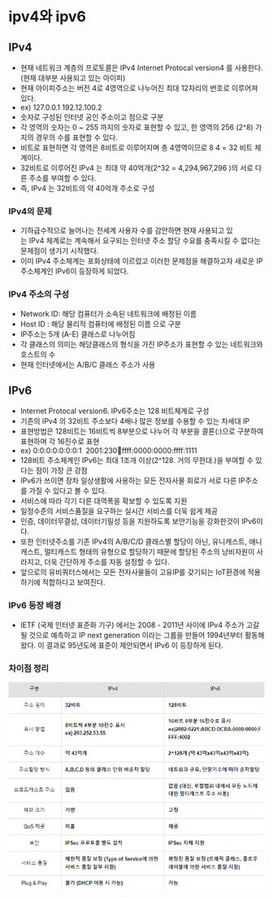 # ipv4와 ipv6
## IPv4
- 현재 네트워크 계층의 프로토콜은 IPv4 Internet Protocal version4 를 사용한다. (현재 대부분 사용되고 있는 아이피)
- 현재 아이피주소는 버전 4로 4영역으로 나누어진 최대 12자리의 번호로 이루어져 있다.
- ex)
    127.0.0.1
    192.12.100.2
- 숫자로 구성된 인터넷 공인 주소이고 점으로 구분
- 각 영역의 숫자는 0 ~ 255 까지의 숫자로 표현할 수 있고, 한 영역의 256 (2^8) 가지의 경우의 수를 표현할 수 있다.
- 비트로 표현하면 각 영역은 8비트로 이루어지며 총 4영역이므로 8 4 = 32 비트 체계이다.
- 32비트로 이루어진 IPv4 는 최대 약 40억개(2^32 = 4,294,967,296 )의 서로 다른 주소를 부여할 수 있다.
- 즉, IPv4 는 32비트의 약 40억개 주소로 구성

### IPv4의 문제
- 기하급수적으로 늘어나는 전세계 사용자 수를 감안하면 현재 사용되고 있는 IPv4 체계로는 계속해서 요구되는 인터넷 주소 할당 수요를 충족시킬 수 없다는 문제점이 생기기 시작했다.
- 이미 IPv4 주소체계는 포화상태에 이르렀고 이러한 문제점을 해결하고자 새로운 IP 주소체계인 IPv6이 등장하게 되었다.

###  IPv4 주소의 구성
- Network ID: 해당 컴퓨터가 소속된 네트워크에 배정된 이름
- Host ID : 해당 물리적 컴퓨터에 배정된 이름 으로 구분
- IP주소는 5개 (A-E) 클래스로 나누어짐
- 각 클래스의 의미는 해당클래스의 형식을 가진 IP주소가 표현할 수 있는 네트워크와 호스트의 수
- 현재 인터넷에서는 A/B/C 클래스 주소가 사용

## IPv6
- Internet Protocal version6. IPv6주소는 128 비트체계로 구성
- 기존의 IPv4 의 32비트 주소보다 4배나 많은 정보를 수용할 수 있는 차세대 IP
- 표현방법은 128비트는 16비트씩 8부분으로 나누어 각 부분을 콜론(:)으로 구분하여 표현하며 각 16진수로 표현
- ex)
    0:0:0:0:0:0:0:1 
    2001:230:abcd:ffff:0000:0000:ffff:1111
- 128비트 주소체계인 IPv6는 최대 1조개 이상(2^128. 거의 무한대.)을 부여할 수 있다는 점이 가장 큰 강점
- IPv6가 쓰이면 장차 일상생활에 사용하는 모든 전자사물 회로가 서로 다른 IP주소를 가질 수 있다고 볼 수 있다.
- 서비스에 따라 각기 다른 대역폭을 확보할 수 있도록 지원
- 일정수준의 서비스품질을 요구하는 실시간 서비스를 더욱 쉽게 제공
- 인증, 데이터무결성, 데이터기밀성 등을 지원하도록 보안기능을 강화한것이 IPv6이다. 
- 또한 인터넷주소를 기존 IPv4의 A/B/C/D 클래스별 할당이 아닌, 유니캐스트, 애니캐스트, 멀티캐스트 형태의 유형으로 할당하기 때문에 할당된 주소의 낭비자원이 사라지고, 더욱 간단하게 주소를 자동 설정할 수 있다.
- 앞으로의 유비쿼터스에서는 모든 전자사물들이 고유IP를 갖기되는 IoT환경에 적용하기에 적합하다고 보여진다.

### IPv6 등장 배경
- IETF (국제 인터넷 표준화 기구) 에서는 2008 - 2011년 사이에 IPv4 주소가 고갈될 것으로 예측하고 IP next generation 이라는 그룹을 만들어 1994년부터 활동해왔다. 이 결과로 95년도에 표준이 제안되면서 IPv6 이 등장하게 된다.

### 차이점 정리
![Alt text](../assets/ipv%20%EC%B0%A8%EC%9D%B4%EC%A0%90.png)
